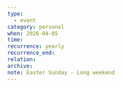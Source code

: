 ```yaml
---
type:
  - event
category: personal
when: 2026-04-05
time:
recurrence: yearly
recurrence_end:
relation:
archive:
note: Easter Sunday - Long weekend
---
```

